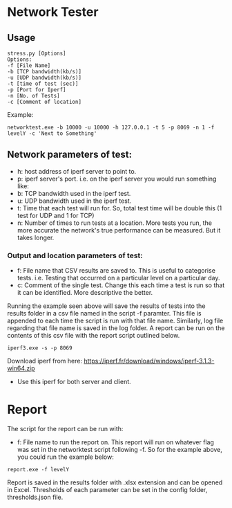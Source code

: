 # Network Tester

## Usage
```
stress.py [Options]
Options:
-f [File Name]
-b [TCP bandwidth(kb/s)]
-u [UDP bandwidth(kb/s)]
-t [time of test (sec)]
-p [Port for Iperf]
-n [No. of Tests]
-c [Comment of location]
```

Example:
```
networktest.exe -b 10000 -u 10000 -h 127.0.0.1 -t 5 -p 8069 -n 1 -f levelY -c 'Next to Something'
```
## Network parameters of test:
 - h: host address of iperf server to point to.
 - p: iperf server's port.  i.e. on the iperf server you would run something like:
 - b: TCP bandwidth used in the iperf test.
 - u: UDP bandwidth used in the iperf test.
 - t: Time that each test will run for.  So, total test time will be double this (1 test for UDP and 1 for TCP)
 - n: Number of times to run tests at a location.  More tests you run, the more accurate the network's true performance can be measured.  But it takes longer.


### Output and location parameters of test:
 - f: File name that CSV results are saved to.  This is useful to categorise tests.  i.e. Testing that occurred on a particular level on a particular day.
 - c: Comment of the single test.  Change this each time a test is run so that it can be identified.  More descriptive the better.

Running the example seen above will save the results of tests into the results folder in a csv file named in the script -f paramter.
This file is appended to each time the script is run with that file name.
Similarly, log file regarding that file name is saved in the log folder.
A report can be run on the contents of this csv file with the report script outlined below.

```
iperf3.exe -s -p 8069
```
Download iperf from here: https://iperf.fr/download/windows/iperf-3.1.3-win64.zip
 - Use this iperf for both server and client.

# Report


The script for the report can be run with:

 - f: File name to run the report on.  This report will run on whatever flag was set in the networktest script following -f.  So for the example above, you could run the example below:

```
report.exe -f levelY
```

Report is saved in the results folder with .xlsx extension and can be opened in Excel.
Thresholds of each parameter can be set in the config folder, thresholds.json file.